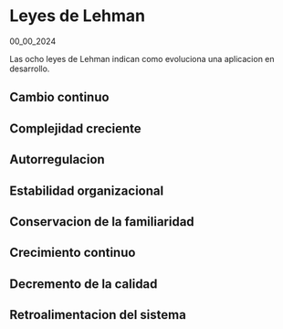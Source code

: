 # Leyes de Lehman
00_00_2024

Las ocho leyes de Lehman indican como evoluciona una aplicacion en desarrollo.

## Cambio continuo

## Complejidad creciente

## Autorregulacion

## Estabilidad organizacional

## Conservacion de la familiaridad

## Crecimiento continuo

## Decremento de la calidad

## Retroalimentacion del sistema